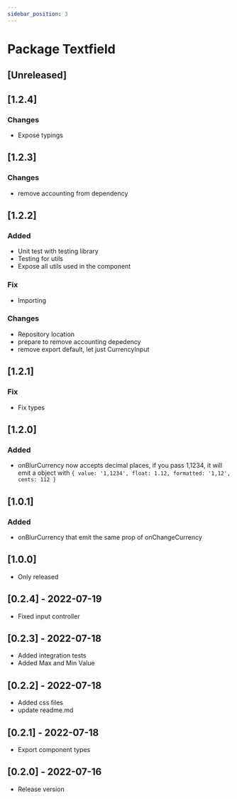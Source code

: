 ```yaml
---
sidebar_position: 3
---
```


# Package Textfield

## [Unreleased]

## [1.2.4]

### Changes

- Expose typings

## [1.2.3]

### Changes

- remove accounting from dependency

## [1.2.2]

### Added

- Unit test with testing library
- Testing for utils
- Expose all utils used in the component

### Fix

- Importing

### Changes

- Repository location
- prepare to remove accounting depedency
- remove export default, let just CurrencyInput

## [1.2.1]

### Fix

- Fix types

## [1.2.0]

### Added

- onBlurCurrency now accepts decimal places, if you pass 1,1234, it will emit a object with
`{ value: '1,1234', float: 1.12, formatted: '1,12', cents: 112 }`

## [1.0.1]

### Added

- onBlurCurrency that emit the same prop of onChangeCurrency

## [1.0.0]

- Only released

## [0.2.4] - 2022-07-19

- Fixed input controller

## [0.2.3] - 2022-07-18

- Added integration tests
- Added Max and Min Value

## [0.2.2] - 2022-07-18

- Added css files
- update readme.md

## [0.2.1] - 2022-07-18

- Export component types

## [0.2.0] - 2022-07-16

- Release version
